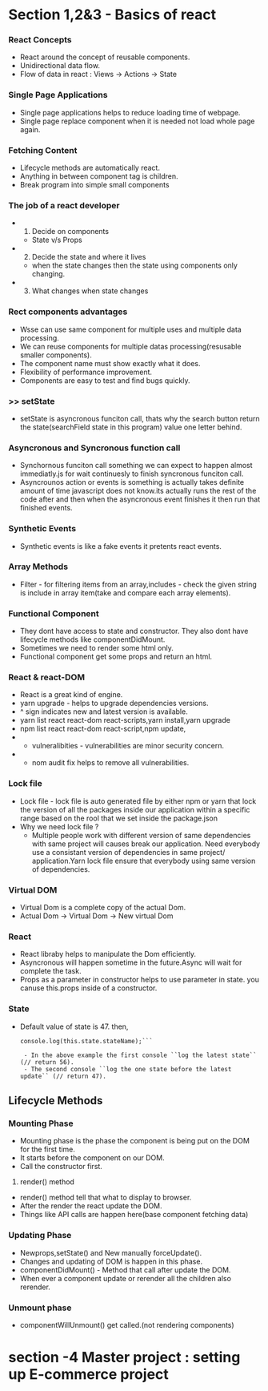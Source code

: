 # Section 1,2&3 - Basics of react

### React Concepts

- React around the concept of reusable components.
- Unidirectional data flow.
- Flow of data in react : Views -> Actions -> State

### Single Page Applications

- Single page applications helps to reduce loading time of webpage.
- Single page replace component when it is needed not load whole page again.

### Fetching Content

- Lifecycle methods are automatically react.
- Anything in between component tag is children.
- Break program into simple small components

### The job of a react developer

- 1. Decide on components
  - State v/s Props
- 2. Decide the state and where it lives
  - when the state changes then the state using components only changing.
- 3. What changes when state changes

### Rect components advantages

- Wsse can use same component for multiple uses and multiple data processing.
- We can reuse components for multiple datas processing(resusable smaller components).
- The component name must show exactly what it does.
- Flexibility of performance improvement.
- Components are easy to test and find bugs quickly.

### >> setState
- setState is asyncronous funciton call, thats why the search button return the state(searchField state in this program) value one letter behind.

### Asyncronous and Syncronous function call

- Synchornous funciton call something we can expect to happen almost immediatly.js for wait continuesly to finish syncronous funciton call.
- Asyncrounos action or events is something is actually takes definite amount of time javascript does not know.its actually runs the rest of the code after and then when the asyncronous event finishes it then run that finished events.

### Synthetic Events

- Synthetic events is like a fake events it pretents react events.

### Array Methods

- Filter - for filtering items from an array,includes - check the given string is include in array item(take and compare each array elements).

### Functional Component

- They dont have access to state and constructor. They also dont have lifecycle methods like componentDidMount.
- Sometimes we need to render some html only.
- Functional component get some props and return an html.

### React & react-DOM
- React is a great kind of engine.
- yarn upgrade - helps to upgrade dependencies versions.
- ^ sign indicates new and latest version is available.
- yarn list react react-dom react-scripts,yarn install,yarn upgrade
- npm list react react-dom react-script,npm update,
- * vulneralibities - vulnerabilities are minor security concern.
- * nom audit fix helps to remove all vulnerabilities.
### Lock file
- Lock file - lock file is auto generated file by either npm or yarn that lock the version of all the packages inside our application within a specific range based on the rool that we set inside the package.json
- Why we need lock file ?
    - Multiple people work with different version of same dependencies with same project will causes break our application. Need everybody use a consistant version of dependencies in  same project/ application.Yarn lock file ensure that everybody using same version of dependencies.

### Virtual DOM
- Virtual Dom is a complete copy of the actual Dom.
- Actual Dom -> Virtual Dom -> New virtual Dom


### React
- React libraby helps to manipulate the Dom efficiently.
- Asyncronous will happen sometime in the future.Async will wait for complete the task.
- Props as a parameter in constructor helps to use parameter in state. you canuse this.props inside of a constructor.

### State
- Default value of state is 47. then,

    ```this.setState({stateName:56},()=>console.log(this.state.stateName));
    console.log(this.state.stateName);```

     - In the above example the first console ``log the latest state`` (// return 56).
     - The second console ``log the one state before the latest update`` (// return 47).

## Lifecycle Methods

### Mounting Phase
- Mounting phase is the phase the component is being put on the DOM for the first time.
- It starts before the component on our DOM.
- Call the constructor first.

1. render() method
- render() method tell that what to display to browser.
- After the render the react update the DOM.
- Things like API calls are happen here(base component fetching data)

### Updating Phase
- Newprops,setState() and New manually forceUpdate().
- Changes and updating of DOM is happen in this phase.
- componentDidMount() - Method that call after update the DOM.
- When ever a component update or rerender all the children also rerender.

### Unmount phase
- componentWillUnmount() get called.(not rendering components)


# section -4 Master project : setting up E-commerce project

###
